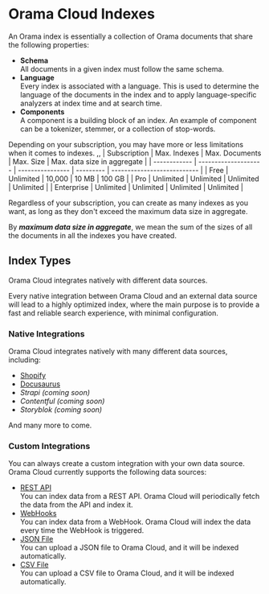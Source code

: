# Orama Cloud Indexes

An Orama index is essentially a collection of Orama documents that share the following properties:

- **Schema** \
All documents in a given index must follow the same schema.
- **Language** \
Every index is associated with a language. This is used to determine the language of the documents in the index and to apply language-specific analyzers at index time and at search time.
- **Components** \
A component is a building block of an index. An example of component can be a tokenizer, stemmer, or a collection of stop-words.

Depending on your subscription, you may have more or less limitations when it comes to indexes.
,,
| Subscription | Max. Indexes         | Max. Documents   | Max. Size | Max. data size in aggregate |
| ------------ | -------------------- | ---------------- | --------- | --------------------------- |
| Free         | Unlimited            | 10,000           | 10 MB     | 100 GB                      |
| Pro          | Unlimited            | Unlimited        | Unlimited | Unlimited                   |
| Enterprise   | Unlimited            | Unlimited        | Unlimited | Unlimited                   |

Regardless of your subscription, you can create as many indexes as you want, as long as they don't exceed the maximum data size in aggregate.

By _**maximum data size in aggregate**_, we mean the sum of the sizes of all the documents in all the indexes you have created.

## Index Types

Orama Cloud integrates natively with different data sources.

Every native integration between Orama Cloud and an external data source will lead to a highly optimized index,
where the main purpose is to provide a fast and reliable search experience, with minimal configuration.

### Native Integrations

Orama Cloud integrates natively with many different data sources, including:

- [Shopify](/cloud/data-sources/native-integrations/shopify)
- [Docusaurus](/cloud/data-sources/native-integrations/docusaurus)
- _Strapi (coming soon)_
- _Contentful (coming soon)_
- _Storyblok (coming soon)_

And many more to come.

### Custom Integrations

You can always create a custom integration with your own data source. Orama Cloud currently supports the following data sources:

- [REST API](/cloud/data-sources/custom-integrations/rest-api) \
You can index data from a REST API. Orama Cloud will periodically fetch the data from the API and index it.
- [WebHooks](/cloud/data-sources/custom-integrations/webhooks) \
You can index data from a WebHook. Orama Cloud will index the data every time the WebHook is triggered.
- [JSON File](/cloud/data-sources/custom-integrations/json-file) \
You can upload a JSON file to Orama Cloud, and it will be indexed automatically.
- [CSV File](/cloud/data-sources/custom-integrations/csv-file) \
You can upload a CSV file to Orama Cloud, and it will be indexed automatically.